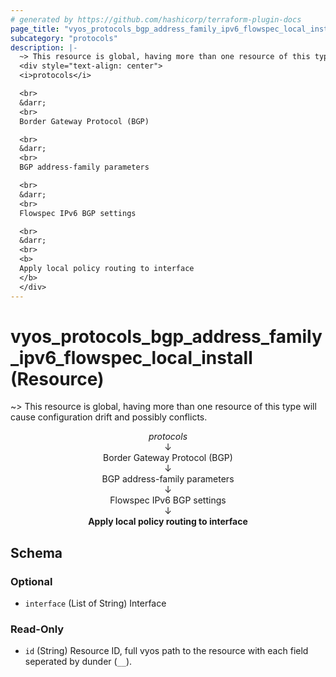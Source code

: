 ```yaml
---
# generated by https://github.com/hashicorp/terraform-plugin-docs
page_title: "vyos_protocols_bgp_address_family_ipv6_flowspec_local_install Resource - vyos"
subcategory: "protocols"
description: |-
  ~> This resource is global, having more than one resource of this type will cause configuration drift and possibly conflicts.
  <div style="text-align: center">
  <i>protocols</i>

  <br>
  &darr;
  <br>
  Border Gateway Protocol (BGP)

  <br>
  &darr;
  <br>
  BGP address-family parameters

  <br>
  &darr;
  <br>
  Flowspec IPv6 BGP settings

  <br>
  &darr;
  <br>
  <b>
  Apply local policy routing to interface
  </b>
  </div>
---
```


# vyos_protocols_bgp_address_family_ipv6_flowspec_local_install (Resource)

~> This resource is global, having more than one resource of this type will cause configuration drift and possibly conflicts.

<div style="text-align: center">
<i>protocols</i>

<br>
&darr;
<br>
Border Gateway Protocol (BGP)

<br>
&darr;
<br>
BGP address-family parameters

<br>
&darr;
<br>
Flowspec IPv6 BGP settings

<br>
&darr;
<br>
<b>
Apply local policy routing to interface
</b>
</div>



<!-- schema generated by tfplugindocs -->
## Schema

### Optional

- `interface` (List of String) Interface

### Read-Only

- `id` (String) Resource ID, full vyos path to the resource with each field seperated by dunder (`__`).
